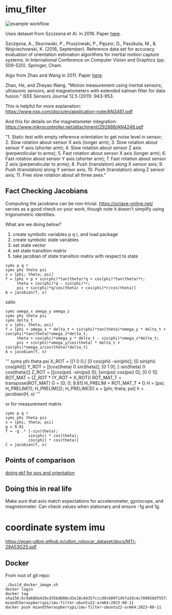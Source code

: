# imu_filter

![example workflow](https://github.com/MZandtheRaspberryPi/imu_filter/actions/workflows/pipeline.yaml/badge.svg)

Uses dataset from Szczesna et Al. in 2016. Paper [here](https://www.researchgate.net/publication/307076277_Reference_Data_Set_for_Accuracy_Evaluation_of_Orientation_Estimation_Algorithms_for_Inertial_Motion_Capture_Systems).

Szczęsna, A., Skurowski, P., Pruszowski, P., Pęszor, D., Paszkuta, M., & Wojciechowski, K. (2016, September). Reference data set for accuracy evaluation of orientation estimation algorithms for inertial motion capture systems. In International Conference on Computer Vision and Graphics (pp. 509-520). Springer, Cham.

Algo from Zhao and Wang in 2011. Paper [here](https://ieeexplore.ieee.org/document/5999689).

Zhao, He, and Zheyao Wang. “Motion measurement using inertial
sensors, ultrasonic sensors, and magnetometers with extended kalman
filter for data fusion.“ IEEE Sensors Journal 12.5 (2011): 943-953.

This is helpful for more explanation: https://www.nxp.com/docs/en/application-note/AN3461.pdf

And this for details on the magnetometer integration: https://www.mikrocontroller.net/attachment/292888/AN4248.pdf

"1. Static test with empty reference orientation to get noise level in sensor;
2. Slow rotation about sensor X axis (longer arm);
3. Slow rotation about sensor Y axis (shorter arm);
4. Slow rotation about sensor Z axis (perpendicular to arms);
5. Fast rotation about sensor X axis (longer arm);
6. Fast rotation about sensor Y axis (shorter arm);
7. Fast rotation about sensor Z axis (perpendicular to arms);
8. Push (translation) along X sensor axis;
9. Push (translation) along Y sensor axis;
10. Push (translation) along Z sensor axis;
11. Free slow rotation about all three axes."

## Fact Checking Jacobians
Computing the jacobians can be non-trivial. https://octave-online.net/ serves as a good check on your work, though note it doesn't simplify using trigonometric identities.

What are we doing below?
1. create symbolic variables p q r, and load package
2. create symbolic state variables
3. set state vector
4. set state transition matrix
5. take jacobian of state transition matrix with respect to state
```
syms p q r
syms phi theta psi
x = [phi; theta; psi]
f = [phi + p + sin(phi)*tan(theta)*q + cos(phi)*tan(theta)*r;
     theta + cos(phi)*q - sin(phi)*r;
     psi + sin(phi)*q/cos(theta) + cos(phi)*r/cos(theta)]
A = jacobian(f, x)
```

saito
```
syms omega_x omega_y omega_z
syms phi theta psi
syms delta_t
x = [phi; theta; psi]
f = [phi + omega_x * delta_t + sin(phi)*tan(theta)*omega_y * delta_t + cos(phi)*tan(theta)*omega_z*delta_t;
     theta + cos(phi)*omega_y * delta_t - sin(phi)*omega_z*delta_t;
     psi + sin(phi)*omega_y/cos(theta) * delta_t + cos(phi)*omega_z/cos(theta)*delta_t]
A = jacobian(f, x)
```

'''
syms phi theta psi
X_ROT = [[1 0 0;]
         [0 cos(phi) -sin(phi)];
         [0 sin(phi) cos(phi)]]
Y_ROT = [[cos(theta) 0 sin(theta)];
         [0 1 0];
         [-sin(theta) 0 cos(theta)]]
Z_ROT = [[cos(psi) -sin(psi) 0];
         [sin(psi) cos(psi) 0];
         [0 0 1]]
ROT_MAT = (Z_ROT * (Y_ROT * X_ROT))
ROT_MAT_T = transpose(ROT_MAT)
G = [0; 0; 9.81]
H_PRELIM = ROT_MAT_T * G
H = [psi; H_PRELIM(1); H_PRELIM(2); H_PRELIM(3)]
x = [phi; theta; psi]
h = jacobian(H, x)
'''


or for measurement matrix

```
syms p q r
syms phi theta psi
x = [phi; theta; psi]
g = 9.81
f = -g .* [-sin(theta);
          sin(phi) * cos(theta);
          cos(phi) * cos(theta)]
C = jacobian(f, x)
```

## Points of comparison
[doing ekf for pos and orientation](https://robomechjournal.springeropen.com/articles/10.1186/s40648-020-00185-y)

## Doing this in real life
Make sure that axis match expectations for accelerometer, gyroscope, and magnetometer.
Can check values when stationary and ensure -1g and 1g.

# coordinate system imu 
https://epan-utbm.github.io/utbm_robocar_dataset/docs/MTi-28A53G25.pdf

## Docker

From root of git repo:
```
./build_docker_image.sh
docker login
docker tag sha256:bc9a68bb410cd35bd600cd3e18c84357cccd9cb09f145fa3dc4c709858df55f2 mzandtheraspberrypi/imu-filter-ubuntu22-arm64:2023-08-11
docker push mzandtheraspberrypi/imu-filter-ubuntu22-arm64:2023-08-11
```
